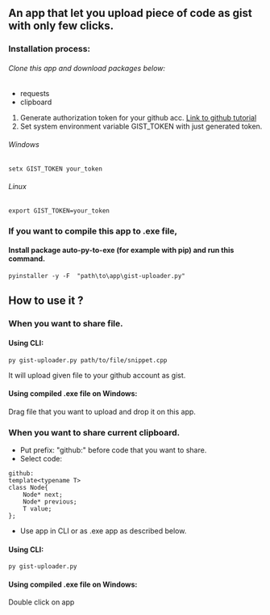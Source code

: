 ## An app that let you upload piece of code as gist with only few clicks. 

### Installation process: 
###### Clone this app and download packages below:
- requests
- clipboard
1. Generate authorization token for your github acc.
[Link to github tutorial](https://help.github.com/en/github/authenticating-to-github/creating-a-personal-access-token-for-the-command-line)
2. Set system environment variable GIST_TOKEN with just generated token.

###### Windows
```setx GIST_TOKEN your_token```
###### Linux
```export GIST_TOKEN=your_token```

### If you want to compile this app to .exe file,
#### Install package auto-py-to-exe (for example with pip) and run this command.
```pyinstaller -y -F  "path\to\app\gist-uploader.py"```


## How to use it ?

### When you want to share file.
#### Using CLI:
````py gist-uploader.py path/to/file/snippet.cpp````

It will upload given file to your github account as gist.

#### Using compiled .exe file on Windows:
Drag file that you want to upload and drop it on this app.

### When you want to share current clipboard.
- Put prefix: "github:" before code that you want to share.
- Select code:
```
github:
template<typename T>
class Node{
	Node* next;
	Node* previous;
	T value;
};
```
- Use app in CLI or as .exe app as described below.
#### Using CLI:
````py gist-uploader.py````
#### Using compiled .exe file on Windows:
Double click on app
